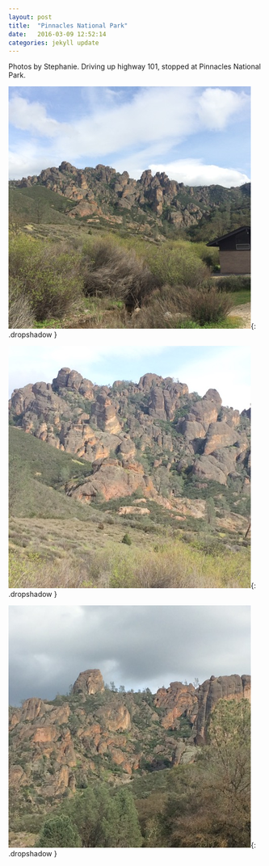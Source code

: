 ```yaml
---
layout: post
title:  "Pinnacles National Park"
date:   2016-03-09 12:52:14
categories: jekyll update
---
```

Photos by Stephanie.  Driving up highway 101, stopped at Pinnacles National Park.   

![Mountain Scene](/images/2016-03-09-pinnacles/mountains1.jpeg){: .dropshadow }  

![Mountain Scene](/images/2016-03-09-pinnacles/mountains2.jpeg){: .dropshadow }  

![Mountain Scene](/images/2016-03-09-pinnacles/mountains3.jpeg){: .dropshadow }  


